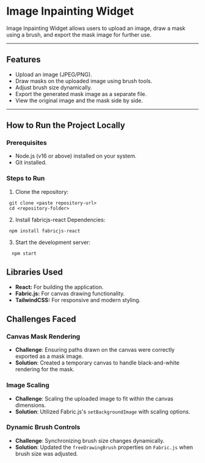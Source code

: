 # Image Inpainting Widget

Image Inpainting Widget allows users to upload an image, draw a mask using a brush, and export the mask image for further use.  

---

## **Features**  
- Upload an image (JPEG/PNG).  
- Draw masks on the uploaded image using brush tools.  
- Adjust brush size dynamically.  
- Export the generated mask image as a separate file.  
- View the original image and the mask side by side.  

---

## **How to Run the Project Locally**  

### **Prerequisites**  
- Node.js (v16 or above) installed on your system.  
- Git installed.  

### **Steps to Run**  
1. Clone the repository:  
  ```
   git clone <paste repository-url>
   cd <repository-folder>
  ```

2. Install fabricjs-react Dependencies: 
  ```
   npm install fabricjs-react
  ```
3. Start the development server:
  ```
    npm start
  ```

## **Libraries Used**
- **React:** For building the application.
- **Fabric.js:** For canvas drawing functionality.
- **TailwindCSS:** For responsive and modern styling.

## **Challenges Faced**  

### **Canvas Mask Rendering**  
- **Challenge**: Ensuring paths drawn on the canvas were correctly exported as a mask image.  
- **Solution**: Created a temporary canvas to handle black-and-white rendering for the mask.  

### **Image Scaling**  
- **Challenge**: Scaling the uploaded image to fit within the canvas dimensions.  
- **Solution**: Utilized Fabric.js's `setBackgroundImage` with scaling options.  

### **Dynamic Brush Controls**  
- **Challenge**: Synchronizing brush size changes dynamically.  
- **Solution**: Updated the `freeDrawingBrush` properties on `Fabric.js` when brush size was adjusted.  

